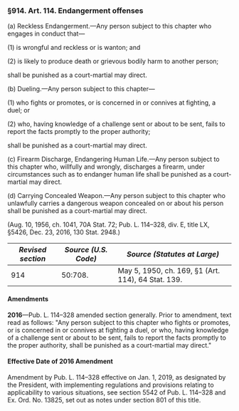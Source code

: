 ### §914. Art. 114. Endangerment offenses ###

(a) Reckless Endangerment.—Any person subject to this chapter who engages in conduct that—

(1) is wrongful and reckless or is wanton; and

(2) is likely to produce death or grievous bodily harm to another person;

shall be punished as a court-martial may direct.

(b) Dueling.—Any person subject to this chapter—

(1) who fights or promotes, or is concerned in or connives at fighting, a duel; or

(2) who, having knowledge of a challenge sent or about to be sent, fails to report the facts promptly to the proper authority;

shall be punished as a court-martial may direct.

(c) Firearm Discharge, Endangering Human Life.—Any person subject to this chapter who, willfully and wrongly, discharges a firearm, under circumstances such as to endanger human life shall be punished as a court-martial may direct.

(d) Carrying Concealed Weapon.—Any person subject to this chapter who unlawfully carries a dangerous weapon concealed on or about his person shall be punished as a court-martial may direct.

(Aug. 10, 1956, ch. 1041, 70A Stat. 72; Pub. L. 114–328, div. E, title LX, §5426, Dec. 23, 2016, 130 Stat. 2948.)

|*Revised section*|*Source (U.S. Code)*|           *Source (Statutes at Large)*           |
|-----------------|--------------------|--------------------------------------------------|
|       914       |      50:708.       |May 5, 1950, ch. 169, §1 (Art. 114), 64 Stat. 139.|

#### Amendments ####

**2016**—Pub. L. 114–328 amended section generally. Prior to amendment, text read as follows: "Any person subject to this chapter who fights or promotes, or is concerned in or connives at fighting a duel, or who, having knowledge of a challenge sent or about to be sent, fails to report the facts promptly to the proper authority, shall be punished as a court-martial may direct."

#### Effective Date of 2016 Amendment ####

Amendment by Pub. L. 114–328 effective on Jan. 1, 2019, as designated by the President, with implementing regulations and provisions relating to applicability to various situations, see section 5542 of Pub. L. 114–328 and Ex. Ord. No. 13825, set out as notes under section 801 of this title.